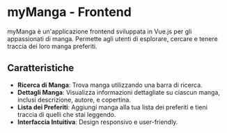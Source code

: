 # myManga - Frontend

myManga è un'applicazione frontend sviluppata in Vue.js per gli appassionati di manga. Permette agli utenti di esplorare, cercare e tenere traccia dei loro manga preferiti.

## Caratteristiche

- **Ricerca di Manga**: Trova manga utilizzando una barra di ricerca.
- **Dettagli Manga**: Visualizza informazioni dettagliate su ciascun manga, inclusi descrizione, autore, e copertina.
- **Lista dei Preferiti**: Aggiungi manga alla tua lista dei preferiti e tieni traccia di quelli che stai leggendo.
- **Interfaccia Intuitiva**: Design responsivo e user-friendly.

